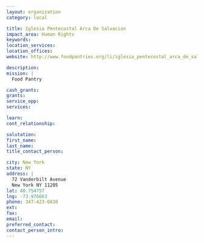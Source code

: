 ```yaml
---
layout: organization
category: local

title: Iglesia Pentecostal Arca De Salvacion
impact_area: Human Rights
keywords: 
location_services: 
location_offices: 
website: http://www.foodpantries.org/li/iglesia_pentecostal_arca_de_salvacion_11205

description: 
mission: |
  Food Pantry

cash_grants: 
grants: 
service_opp: 
services: 

learn: 
cont_relationship: 

salutation: 
first_name: 
last_name: 
title_contact_person: 

city: New York
state: NY
address: |
  72 Vanderbilt Avenue  
  New York NY 11205
lat: 40.754757
lng: -73.976663
phone: 347-423-6810
ext: 
fax: 
email: 
preferred_contact: 
contact_person_intro: 
---
```

